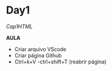 # Day1

*Cap1HTML*

**AULA**
- Criar arquivo VScode
- Criar página Github
- Ctrl+k+V
-ctrl+shift+T (reabrir página)
